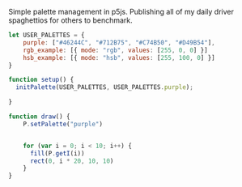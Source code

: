 Simple palette management in p5js. Publishing all of my daily driver spaghettios for others to benchmark.

```js
let USER_PALETTES = {
    purple: ["#46244C", "#712B75", "#C74B50", "#D49B54"],
    rgb_example: [{ mode: "rgb", values: [255, 0, 0] }]
    hsb_example: [{ mode: "hsb", values: [255, 100, 0] }]
}

function setup() {
  initPalette(USER_PALETTES, USER_PALETTES.purple);

}

function draw() {
  	P.setPalette("purple")


    for (var i = 0; i < 10; i++) {
      fill(P.getI(i))
      rect(0, i * 20, 10, 10)
	}
}
```
